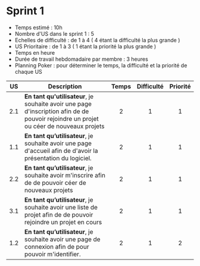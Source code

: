 # Sprint 1
* Temps estimé : 10h
* Nombre d'US dans le sprint 1 : 5
* Echelles de difficulté   : de 1 à 4 ( 4 étant la difficulté la plus grande )
* US Prioritaire : de 1 à 3 ( 1 étant la priorité la plus grande )
* Temps en heure
* Durée de travail hebdomadaire par membre : 3 heures
* Planning Poker : pour déterminer le temps, la difficulté et la priorité de chaque US

| US    | Description                                                  | Temps | Difficulté | Priorité |
| ----- | ------------------------------------------------------------ | :--------: | :------: |:------: |
| 2.1  | **En tant qu'utilisateur**, je souhaite avoir une page d'inscription afin de de pouvoir rejoindre un projet ou céer de nouveaux projets|     2      |   1    |  1  |
| 1.1  | **En tant qu’utilisateur**, je souhaite avoir une page d'accueil afin de d'avoir la présentation du logiciel. |      2     |   1   |   1  |
| 2.2  | **En tant qu’utilisateur**, je souhaite avoir m'inscrire afin de de pouvoir céer de nouveaux projets |     2      |   1   |   1  |
| 3.1  | **En tant qu’utilisateur**, je souhaite avoir une liste de projet afin de de pouvoir rejoindre un projet en cours|     2      |    1  |  1  |
|  1.2  | **En tant qu’utilisateur**, je souhaite avoir une page de connexion afin de pour pouvoir m'identifier.|     2      |    1  |  2  |

